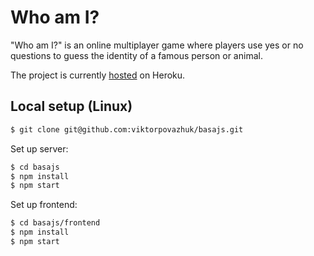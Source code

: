 # Who am I?

"Who am I?" is an online multiplayer game where players use yes or no questions to guess the identity of a famous person or animal.

The project is currently <a href="https://who-am-i-ucu.herokuapp.com/">hosted</a> on Heroku.

## Local setup (Linux)
```bash
$ git clone git@github.com:viktorpovazhuk/basajs.git
```

Set up server:
```bash
$ cd basajs
$ npm install
$ npm start
```

Set up frontend:
```bash
$ cd basajs/frontend
$ npm install
$ npm start
```
